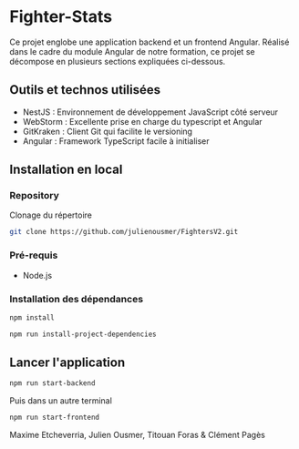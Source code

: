 # Fighter-Stats

Ce projet englobe une application backend et un frontend Angular. Réalisé dans le cadre du module Angular de notre formation, ce projet se décompose en 
plusieurs sections expliquées ci-dessous.

## Outils et technos utilisées

- NestJS : Environnement de développement JavaScript côté serveur
- WebStorm : Excellente prise en charge du typescript et Angular
- GitKraken : Client Git qui facilite le versioning
- Angular : Framework TypeScript facile à initialiser

## Installation en local

### Repository

Clonage du répertoire
```bash
git clone https://github.com/julienousmer/FightersV2.git
```

### Pré-requis

- Node.js

### Installation des dépendances

```bash
npm install
```

```bash
npm run install-project-dependencies
```

## Lancer l'application

```bash
npm run start-backend
```

Puis dans un autre terminal
```bash
npm run start-frontend
```

Maxime Etcheverria, Julien Ousmer, Titouan Foras & Clément Pagès
